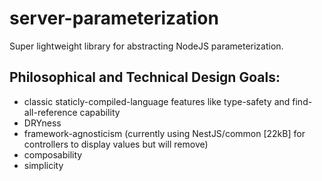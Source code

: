 # server-parameterization

Super lightweight library for abstracting NodeJS parameterization.

## Philosophical and Technical Design Goals:

  - classic staticly-compiled-language features like type-safety and find-all-reference capability
  - DRYness
  - framework-agnosticism (currently using NestJS/common [22kB] for controllers to display values but will remove)
  - composability
  - simplicity
